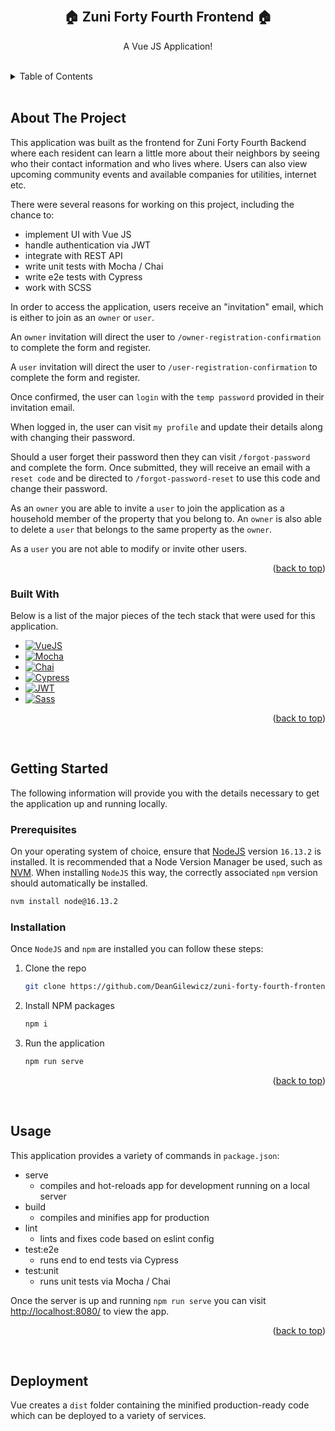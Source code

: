 <a name="readme-top"></a>

<!-- PROJECT LOGO -->
<br />
<div align="center">
  <h2 align="center">🏠 Zuni Forty Fourth Frontend 🏠</h2>
  <p align="center">
    A Vue JS Application!
  </p>
</div>

<br />
<!-- TABLE OF CONTENTS -->
<details>
  <summary>Table of Contents</summary>
  <ol>
    <li>
      <a href="#about-the-project">About The Project</a>
      <ul>
        <li><a href="#built-with">Built With</a></li>
      </ul>
    </li>
    <li>
      <a href="#getting-started">Getting Started</a>
      <ul>
        <li><a href="#prerequisites">Prerequisites</a></li>
        <li><a href="#installation">Installation</a></li>
      </ul>
    </li>
    <li><a href="#usage">Usage</a></li>
    <li><a href="#deployment">Deployment</a></li>
  </ol>
</details>

<br />

## About The Project

This application was built as the frontend for Zuni Forty Fourth Backend where each resident can learn a little more about their neighbors by seeing who their contact information and who lives where. Users can also view upcoming community events and available companies for utilities, internet etc.

There were several reasons for working on this project, including the chance to:

- implement UI with Vue JS
- handle authentication via JWT
- integrate with REST API
- write unit tests with Mocha / Chai
- write e2e tests with Cypress
- work with SCSS

In order to access the application, users receive an "invitation" email, which is either to join as an `owner` or `user`.

An `owner` invitation will direct the user to `/owner-registration-confirmation` to complete the form and register.

A `user` invitation will direct the user to `/user-registration-confirmation` to complete the form and register.

Once confirmed, the user can `login` with the `temp password` provided in their invitation email.

When logged in, the user can visit `my profile` and update their details along with changing their password.

Should a user forget their password then they can visit `/forgot-password` and complete the form. Once submitted, they will receive an email with a `reset code` and be directed to `/forgot-password-reset` to use this code and change their password.

As an `owner` you are able to invite a `user` to join the application as a household member of the property that you belong to. An `owner` is also able to delete a `user` that belongs to the same property as the `owner`.

As a `user` you are not able to modify or invite other users.

<p align="right">(<a href="#readme-top">back to top</a>)</p>

### **Built With**

Below is a list of the major pieces of the tech stack that were used for this application.

- [![VueJS][vuejs]][vuejs-url]
- [![Mocha][mocha]][mocha-url]
- [![Chai][chai]][chai-url]
- [![Cypress][cypress]][cypress-url]
- [![JWT][jwt]][jwt-url]
- [![Sass][sass]][sass-url]

<p align="right">(<a href="#readme-top">back to top</a>)</p>

<br />

## Getting Started

The following information will provide you with the details necessary to get the application up and running locally.

### **Prerequisites**

On your operating system of choice, ensure that [NodeJS](https://nodejs.org/en/) version `16.13.2` is installed. It is recommended that a Node Version Manager be used, such as [NVM](https://github.com/nvm-sh/nvm). When installing `NodeJS` this way, the correctly associated `npm` version should automatically be installed.

```sh
nvm install node@16.13.2
```

### **Installation**

Once `NodeJS` and `npm` are installed you can follow these steps:

1. Clone the repo
   ```sh
   git clone https://github.com/DeanGilewicz/zuni-forty-fourth-frontend.git
   ```
2. Install NPM packages
   ```sh
   npm i
   ```
3. Run the application
   ```sh
   npm run serve
   ```

<p align="right">(<a href="#readme-top">back to top</a>)</p>

<br />

## Usage

This application provides a variety of commands in `package.json`:

- serve
  - compiles and hot-reloads app for development running on a local server
- build
  - compiles and minifies app for production
- lint
  - lints and fixes code based on eslint config
- test:e2e
  - runs end to end tests via Cypress
- test:unit
  - runs unit tests via Mocha / Chai

Once the server is up and running `npm run serve` you can visit [http://localhost:8080/](http://localhost:8080/) to view the app.

<p align="right">(<a href="#readme-top">back to top</a>)</p>

<br />

## Deployment

Vue creates a `dist` folder containing the minified production-ready code which can be deployed to a variety of services.

<!-- MARKDOWN LINKS & IMAGES -->
<!-- https://www.markdownguide.org/basic-syntax/#reference-style-links -->

[vuejs]: https://img.shields.io/badge/Vue.js-4FC08D?style=for-the-badge&logo=vue.js&logoColor=ffffff
[vuejs-url]: https://vuejs.org/
[mocha]: https://img.shields.io/badge/Mocha-8D6748?style=for-the-badge&logo=mocha&logoColor=ffffff
[mocha-url]: https://mochajs.org/
[chai]: https://img.shields.io/badge/Chai-A30701?style=for-the-badge&logo=chai
[chai-url]: https://www.chaijs.com/
[cypress]: https://img.shields.io/badge/Cypress-ffffff?style=for-the-badge&logo=cypress&logoColor=17202C
[cypress-url]: https://www.cypress.io/
[jwt]: https://img.shields.io/badge/jwt-000000?style=for-the-badge&logo=jsonwebtokens&logoColor=ffffff
[jwt-url]: https://jwt.io/
[sass]: https://img.shields.io/badge/Sass-CC6699?style=for-the-badge&logo=sass&logoColor=ffffff
[sass-url]: https://sass-lang.com/
